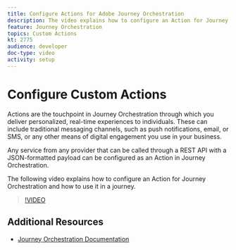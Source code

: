 ```yaml
---
title: Configure Actions for Adobe Journey Orchestration
description: The video explains how to configure an Action for Journey Orchestration and how to use it in a journey.
feature: Journey Orchestration
topics: Custom Actions
kt: 2775
audience: developer
doc-type: video
activity: setup
---
```


# Configure Custom Actions

Actions are the touchpoint in Journey Orchestration through which you deliver personalized, real-time experiences to individuals. These can include traditional messaging channels, such as push notifications, email, or SMS, or any other means of digital engagement you use in your business.

Any service from any provider that can be called through a REST API with a JSON-formatted payload can be configured as an Action in Journey Orchestration.

The following video explains how to configure an Action for Journey Orchestration and how to use it in a journey.

>[!VIDEO](https://video.tv.adobe.com/v/29638?quality=12&enable10seconds=on&speedcontrol=on)

## Additional Resources

* [Journey Orchestration Documentation](https://docs.adobe.com/content/help/en/journeys/using/journey-orchestration-home.html)
